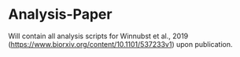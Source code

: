 # Analysis-Paper

 Will contain all analysis scripts for Winnubst et al., 2019 (https://www.biorxiv.org/content/10.1101/537233v1) upon publication.
